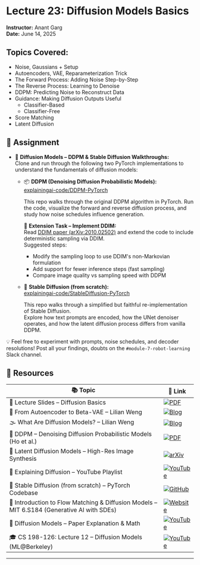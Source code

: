 # Lecture 23: Diffusion Models Basics
**Instructor:** Anant Garg    
**Date:** June 14, 2025

## Topics Covered:

- Noise, Gaussians + Setup
- Autoencoders, VAE, Reparameterization Trick
- The Forward Process: Adding Noise Step-by-Step  
- The Reverse Process: Learning to Denoise  
- DDPM: Predicting Noise to Reconstruct Data  
- Guidance: Making Diffusion Outputs Useful  
  - Classifier-Based
  - Classifier-Free
- Score Matching
- Latent Diffusion

## 📄 Assignment

- 🎨 **Diffusion Models – DDPM & Stable Diffusion Walkthroughs:**  
   Clone and run through the following two PyTorch implementations to understand the fundamentals of diffusion models:

   - 📦 **DDPM (Denoising Diffusion Probabilistic Models):**  
     [explainingai-code/DDPM-PyTorch](https://github.com/explainingai-code/DDPM-Pytorch)

     This repo walks through the original DDPM algorithm in PyTorch. Run the code, visualize the forward and reverse diffusion process, and study how noise schedules influence generation.

     🔁 **Extension Task – Implement DDIM:**  
     Read [DDIM paper (arXiv:2010.02502)](https://arxiv.org/abs/2010.02502) and extend the code to include deterministic sampling via DDIM.  
     Suggested steps:
     - Modify the sampling loop to use DDIM's non-Markovian formulation
     - Add support for fewer inference steps (fast sampling)
     - Compare image quality vs sampling speed with DDPM

   - 🎨 **Stable Diffusion (from scratch):**  
     [explainingai-code/StableDiffusion-PyTorch](https://github.com/explainingai-code/StableDiffusion-PyTorch)

     This repo walks through a simplified but faithful re-implementation of Stable Diffusion.  
     Explore how text prompts are encoded, how the UNet denoiser operates, and how the latent diffusion process differs from vanilla DDPM.

💡 Feel free to experiment with prompts, noise schedules, and decoder resolutions! Post all your findings, doubts on the `#module-7-robot-learning` Slack channel.

## 🔗 Resources

| 📚 Topic | 🔗 Link |
|----------|--------|
| 📑 Lecture Slides – Diffusion Basics | [![PDF](https://img.shields.io/badge/Open-Slides-red?logo=adobeacrobatreader&logoColor=white)](./lec-23-diffusion-basics.pdf) |
| 🧠 From Autoencoder to Beta-VAE – Lilian Weng | [![Blog](https://img.shields.io/badge/Read-Blog-orange?logo=readthedocs)](https://lilianweng.github.io/posts/2018-08-12-vae/) |
| 🌫️ What Are Diffusion Models? – Lilian Weng | [![Blog](https://img.shields.io/badge/Read-Blog-orange?logo=readthedocs)](https://lilianweng.github.io/posts/2021-07-11-diffusion-models/) |
| 📄 DDPM – Denoising Diffusion Probabilistic Models (Ho et al.) | [![PDF](https://img.shields.io/badge/Open-Paper-blue?logo=readthedocs)](https://hojonathanho.github.io/diffusion/) |
| 🧬 Latent Diffusion Models – High-Res Image Synthesis | [![arXiv](https://img.shields.io/badge/arXiv-2112.10752-b31b1b?logo=arxiv)](https://arxiv.org/pdf/2112.10752) |
| 🎥 Explaining Diffusion – YouTube Playlist | [![YouTube](https://img.shields.io/badge/Watch-Playlist-red?logo=youtube&logoColor=white)](https://www.youtube.com/playlist?list=PL8VDJoEXIjpo2S7X-1YKZnbHyLGyESDCe) |
| 🧪 Stable Diffusion (from scratch) – PyTorch Codebase | [![GitHub](https://img.shields.io/badge/View-Code-181717?logo=github)](https://github.com/explainingai-code/StableDiffusion-PyTorch) |
| 🌊 Introduction to Flow Matching & Diffusion Models – MIT 6.S184 (Generative AI with SDEs) | [![Website](https://img.shields.io/badge/Open-Course-blue?logo=mit&logoColor=white)](https://diffusion.csail.mit.edu/) |
| 🎥 Diffusion Models – Paper Explanation & Math | [![YouTube](https://img.shields.io/badge/Watch-Video-red?logo=youtube&logoColor=white)](https://www.youtube.com/watch?v=HoKDTa5jHvg) |
| 🎓 CS 198-126: Lecture 12 – Diffusion Models (ML@Berkeley) | [![YouTube](https://img.shields.io/badge/Watch-Lecture-red?logo=youtube&logoColor=white)](https://www.youtube.com/watch?v=687zEGODmHA&t=23s) |


---